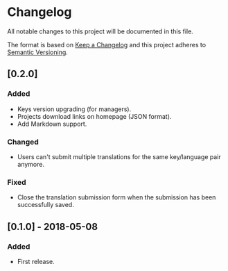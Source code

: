 # Changelog

All notable changes to this project will be documented in this file.

The format is based on [Keep a Changelog](http://keepachangelog.com/en/1.0.0/)
and this project adheres to [Semantic Versioning](http://semver.org/spec/v2.0.0.html).

## [0.2.0]

### Added
- Keys version upgrading (for managers).
- Projects download links on homepage (JSON format).
- Add Markdown support.

### Changed
- Users can't submit multiple translations for the same key/language pair anymore.

### Fixed
- Close the translation submission form when the submission has been successfully saved.

## [0.1.0] - 2018-05-08

### Added
- First release.
